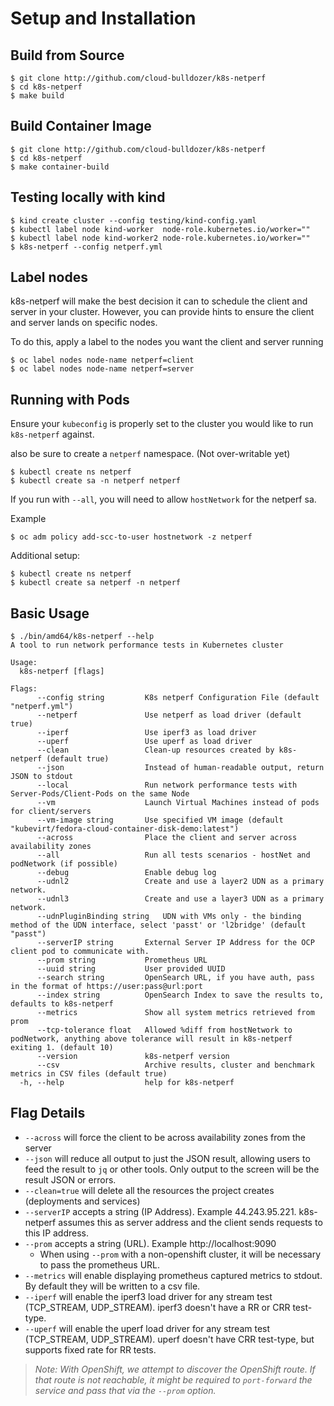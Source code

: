 # Setup and Installation

## Build from Source

```shell
$ git clone http://github.com/cloud-bulldozer/k8s-netperf
$ cd k8s-netperf
$ make build
```

## Build Container Image

```shell
$ git clone http://github.com/cloud-bulldozer/k8s-netperf
$ cd k8s-netperf
$ make container-build
```

## Testing locally with kind

```shell
$ kind create cluster --config testing/kind-config.yaml
$ kubectl label node kind-worker  node-role.kubernetes.io/worker=""
$ kubectl label node kind-worker2 node-role.kubernetes.io/worker=""
$ k8s-netperf --config netperf.yml
```

## Label nodes
k8s-netperf will make the best decision it can to schedule the client and server in your cluster. However,
you can provide hints to ensure the client and server lands on specific nodes.

To do this, apply a label to the nodes you want the client and server running

```shell
$ oc label nodes node-name netperf=client
$ oc label nodes node-name netperf=server
```

## Running with Pods
Ensure your `kubeconfig` is properly set to the cluster you would like to run `k8s-netperf` against.

also be sure to create a `netperf` namespace. (Not over-writable yet)

```shell
$ kubectl create ns netperf
$ kubectl create sa -n netperf netperf
```

If you run with `--all`, you will need to allow `hostNetwork` for the netperf sa.

Example
```shell
$ oc adm policy add-scc-to-user hostnetwork -z netperf
```

Additional setup:
```shell
$ kubectl create ns netperf
$ kubectl create sa netperf -n netperf
```

## Basic Usage

```shell
$ ./bin/amd64/k8s-netperf --help
A tool to run network performance tests in Kubernetes cluster

Usage:
  k8s-netperf [flags]

Flags:
      --config string         K8s netperf Configuration File (default "netperf.yml")
      --netperf               Use netperf as load driver (default true)
      --iperf                 Use iperf3 as load driver
      --uperf                 Use uperf as load driver
      --clean                 Clean-up resources created by k8s-netperf (default true)
      --json                  Instead of human-readable output, return JSON to stdout
      --local                 Run network performance tests with Server-Pods/Client-Pods on the same Node
      --vm                    Launch Virtual Machines instead of pods for client/servers
      --vm-image string       Use specified VM image (default "kubevirt/fedora-cloud-container-disk-demo:latest")
      --across                Place the client and server across availability zones
      --all                   Run all tests scenarios - hostNet and podNetwork (if possible)
      --debug                 Enable debug log
      --udnl2                 Create and use a layer2 UDN as a primary network.
      --udnl3                 Create and use a layer3 UDN as a primary network.
      --udnPluginBinding string   UDN with VMs only - the binding method of the UDN interface, select 'passt' or 'l2bridge' (default "passt")
      --serverIP string       External Server IP Address for the OCP client pod to communicate with.
      --prom string           Prometheus URL
      --uuid string           User provided UUID
      --search string         OpenSearch URL, if you have auth, pass in the format of https://user:pass@url:port
      --index string          OpenSearch Index to save the results to, defaults to k8s-netperf
      --metrics               Show all system metrics retrieved from prom
      --tcp-tolerance float   Allowed %diff from hostNetwork to podNetwork, anything above tolerance will result in k8s-netperf exiting 1. (default 10)
      --version               k8s-netperf version
      --csv                   Archive results, cluster and benchmark metrics in CSV files (default true)
  -h, --help                  help for k8s-netperf
```

## Flag Details

- `--across` will force the client to be across availability zones from the server
- `--json` will reduce all output to just the JSON result, allowing users to feed the result to `jq` or other tools. Only output to the screen will be the result JSON or errors.
- `--clean=true` will delete all the resources the project creates (deployments and services)
- `--serverIP` accepts a string (IP Address). Example  44.243.95.221. k8s-netperf assumes this as server address and the client sends requests to this IP address.
- `--prom` accepts a string (URL). Example  http://localhost:9090
  - When using `--prom` with a non-openshift cluster, it will be necessary to pass the prometheus URL.
- `--metrics` will enable displaying prometheus captured metrics to stdout. By default they will be written to a csv file.
- `--iperf` will enable the iperf3 load driver for any stream test (TCP_STREAM, UDP_STREAM). iperf3 doesn't have a RR or CRR test-type.
- `--uperf` will enable the uperf load driver for any stream test (TCP_STREAM, UDP_STREAM). uperf doesn't have CRR test-type, but supports fixed rate for RR tests.

> *Note: With OpenShift, we attempt to discover the OpenShift route. If that route is not reachable, it might be required to `port-forward` the service and pass that via the `--prom` option.*

